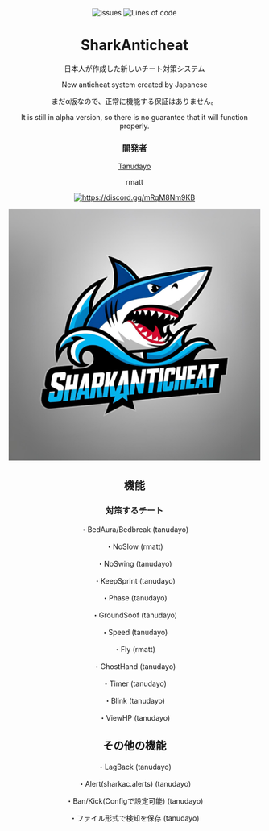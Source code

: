 <div align="center">
    <img src="https://img.shields.io/github/issues/tanu-ch1111/SharkAnticheat?style=flat&color=red" alt="issues">
    <img src="https://tokei.rs/b1/github/tanu-ch1111/SharkAnticheat?category=code&style=flat&color=blue" alt="Lines of code">
</p>

# SharkAnticheat
<p align="center">

日本人が作成した新しいチート対策システム

New anticheat system created by Japanese

まだα版なので、正常に機能する保証はありません。

It is still in alpha version, so there is no guarantee that it will function properly.

### 開発者

[Tanudayo](https://www.youtube.com/@tanuch-pvp)

rmatt

<a href="https://discord.gg/mRqM8Nm9KB"><img src="https://invidget.switchblade.xyz/mRqM8Nm9KB" alt="https://discord.gg/mRqM8Nm9KB"/></a><br>

<img src="https://github.com/tanu-ch1111/SharkAnticheat/blob/main/icon.png" alt="Java" width="500" />

## 機能

### 対策するチート
・BedAura/Bedbreak (tanudayo)

・NoSlow (rmatt)

・NoSwing (tanudayo)

・KeepSprint (tanudayo)

・Phase (tanudayo)

・GroundSoof (tanudayo)

・Speed (tanudayo)

・Fly (rmatt)

・GhostHand (tanudayo)

・Timer (tanudayo)

・Blink (tanudayo)

・ViewHP (tanudayo)

## その他の機能
・LagBack (tanudayo)

・Alert(sharkac.alerts) (tanudayo)

・Ban/Kick(Configで設定可能) (tanudayo)


・ファイル形式で検知を保存 (tanudayo)

</div>
